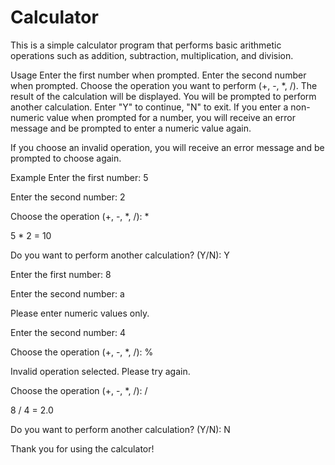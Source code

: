 # Calculator

This is a simple calculator program that performs basic arithmetic operations such as addition, subtraction, multiplication, and division.

Usage
Enter the first number when prompted.
Enter the second number when prompted.
Choose the operation you want to perform (+, -, *, /).
The result of the calculation will be displayed.
You will be prompted to perform another calculation. Enter "Y" to continue, "N" to exit.
If you enter a non-numeric value when prompted for a number, you will receive an error message and be prompted to enter a numeric value again.

If you choose an invalid operation, you will receive an error message and be prompted to choose again.

Example
Enter the first number: 5

Enter the second number: 2

Choose the operation (+, -, *, /): *

5 * 2 = 10

Do you want to perform another calculation? (Y/N): Y

Enter the first number: 8

Enter the second number: a

Please enter numeric values only.

Enter the second number: 4

Choose the operation (+, -, *, /): %

Invalid operation selected. Please try again.

Choose the operation (+, -, *, /): /

8 / 4 = 2.0

Do you want to perform another calculation? (Y/N): N

Thank you for using the calculator!
